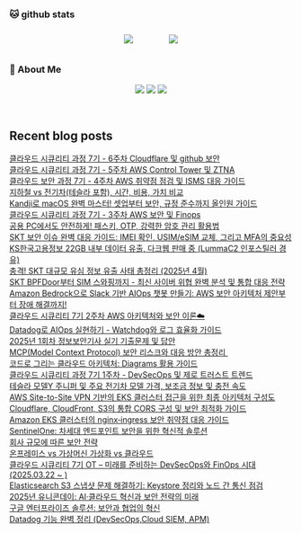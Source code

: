 

###  🐱 github stats  

<div id="main" align="center">
    <img src="https://github-readme-stats.vercel.app/api?username=peterica&count_private=true&show_icons=true&theme=radical"
        style="height: auto; margin-left: 20px; margin-right: 20px; padding: 10px;"/>
    <img src="https://github-readme-stats.vercel.app/api/top-langs/?username=peterica&layout=compact"   
        style="height: auto; margin-left: 20px; margin-right: 20px; padding: 10px;"/>
</div>

###  💁 About Me  
<p align="center">
    <a href="https://twodragon.tistory.com/"><img src="https://img.shields.io/badge/Blog-FF5722?style=flat-square&logo=Blogger&logoColor=white"/></a>
    <a href="https://2twodragon.com/"><img src="https://img.shields.io/badge/Blog-FF5722?style=flat-square&logo=Blogger&logoColor=white"/></a>
    <a href="mailto:twodragon114@gmail.com"><img src="https://img.shields.io/badge/Gmail-d14836?style=flat-square&logo=Gmail&logoColor=white&link=ilovefran.ofm@gmail.com"/></a>
</p>

<br>

## Recent blog posts
<a href ="http://twodragon.tistory.com/684"> 클라우드 시큐리티 과정 7기 - 6주차 Cloudflare 및 github 보안 </a> <br><a href ="http://twodragon.tistory.com/683"> 클라우드 시큐리티 과정 7기 - 5주차 AWS Control Tower 및 ZTNA </a> <br><a href ="http://twodragon.tistory.com/682"> 클라우드 보안 과정 7기 - 4주차 AWS 취약점 점검 및 ISMS 대응 가이드 </a> <br><a href ="http://twodragon.tistory.com/681"> 지하철 vs 전기차(테슬라 포함), 시간, 비용, 가치 비교 </a> <br><a href ="http://twodragon.tistory.com/680"> Kandji로 macOS 완벽 마스터! 셋업부터 보안, 규정 준수까지 올인원 가이드 </a> <br><a href ="http://twodragon.tistory.com/679"> 클라우드 시큐리티 과정 7기 - 3주차 AWS 보안 및 Finops </a> <br><a href ="http://twodragon.tistory.com/678"> 공용 PC에서도 안전하게!  패스키, OTP, 강력한 암호 관리 활용법 </a> <br><a href ="http://twodragon.tistory.com/677"> SKT 보안 이슈 완벽 대응 가이드: IMEI 확인, USIM/eSIM 교체, 그리고 MFA의 중요성 </a> <br><a href ="http://twodragon.tistory.com/676"> KS한국고용정보 22GB 내부 데이터 유출, 다크웹 판매 중 (LummaC2 인포스틸러 경유) </a> <br><a href ="http://twodragon.tistory.com/675"> 충격! SKT 대규모 유심 정보 유출 사태 총정리 (2025년 4월) </a> <br><a href ="http://twodragon.tistory.com/674"> SKT BPFDoor부터 SIM 스와핑까지 - 최신 사이버 위협 완벽 분석 및 통합 대응 전략 </a> <br><a href ="http://twodragon.tistory.com/673"> Amazon Bedrock으로 Slack 기반 AIOps 챗봇 만들기: AWS 보안 아키텍처 제안부터 장애 해결까지! </a> <br><a href ="http://twodragon.tistory.com/672"> 클라우드 시큐리티 7기 2주차 AWS 아키텍처와 보안 이론☁️ </a> <br><a href ="http://twodragon.tistory.com/671"> Datadog로 AIOps 실현하기 - Watchdog와 로그 효율화 가이드 </a> <br><a href ="http://twodragon.tistory.com/670"> 2025년 1회차 정보보안기사 실기 기출문제 및 답안 </a> <br><a href ="http://twodragon.tistory.com/669"> MCP(Model Context Protocol) 보안 리스크와 대응 방안 총정리 ️ </a> <br><a href ="http://twodragon.tistory.com/668"> 코드로 그리는 클라우드 아키텍처: Diagrams 활용 가이드 </a> <br><a href ="http://twodragon.tistory.com/667"> 클라우드 시큐리티 과정 7기 1주차 - DevSecOps 및 제로 트러스트 트렌드 </a> <br><a href ="http://twodragon.tistory.com/666"> 테슬라 모델Y 주니퍼 및 주요 전기차 모델 가격, 보조금 정보 및 충전 속도 </a> <br><a href ="http://twodragon.tistory.com/665"> AWS Site-to-Site VPN 기반의 EKS 클러스터 접근을 위한 최종 아키텍처 구성도 </a> <br><a href ="http://twodragon.tistory.com/664"> Cloudflare, CloudFront, S3의 통합 CORS 구성 및 보안 최적화 가이드 </a> <br><a href ="http://twodragon.tistory.com/663"> Amazon EKS 클러스터의 nginx‑ingress 보안 취약점 대응 가이드 </a> <br><a href ="http://twodragon.tistory.com/662"> SentinelOne: 차세대 엔드포인트 보안을 위한 혁신적 솔루션 </a> <br><a href ="http://twodragon.tistory.com/661"> 회사 규모에 따른 보안 전략 </a> <br><a href ="http://twodragon.tistory.com/660"> 온프레미스 vs 가상머신 가상화 vs 클라우드 </a> <br><a href ="http://twodragon.tistory.com/659"> 클라우드 시큐리티 7기 OT &ndash; 미래를 준비하는 DevSecOps와 FinOps 시대   (2025.03.22 ~ ) </a> <br><a href ="http://twodragon.tistory.com/658"> Elasticsearch S3 스냅샷 문제 해결하기: Keystore 정리와 노드 간 통신 점검 </a> <br><a href ="http://twodragon.tistory.com/657"> 2025년 유니콘데이: AI&middot;클라우드 혁신과 보안 전략의 미래 </a> <br><a href ="http://twodragon.tistory.com/656"> 구글 엔터프라이즈 솔루션: 보안과 협업의 혁신 </a> <br><a href ="http://twodragon.tistory.com/655"> Datadog 기능 완벽 정리 (DevSecOps,Cloud SIEM, APM) </a> <br>